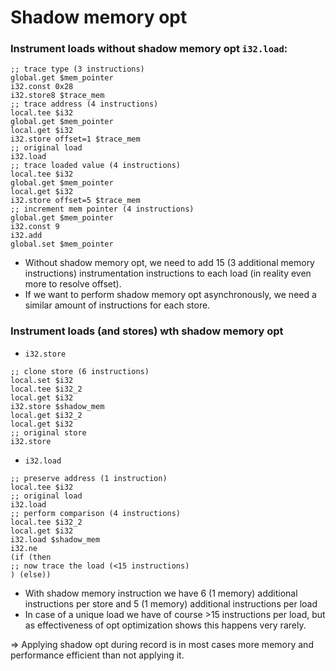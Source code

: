 # Shadow memory opt

### Instrument loads without shadow memory opt `i32.load`:

```wasm
;; trace type (3 instructions)
global.get $mem_pointer
i32.const 0x28
i32.store8 $trace_mem
;; trace address (4 instructions)
local.tee $i32
global.get $mem_pointer
local.get $i32
i32.store offset=1 $trace_mem
;; original load
i32.load
;; trace loaded value (4 instructions)
local.tee $i32
global.get $mem_pointer
local.get $i32
i32.store offset=5 $trace_mem
;; increment mem pointer (4 instructions)
global.get $mem_pointer
i32.const 9
i32.add
global.set $mem_pointer
```

- Without shadow memory opt, we need to add 15 (3 additional memory instructions) instrumentation instructions to each load (in reality even more to resolve offset).
- If we want to perform shadow memory opt asynchronously, we need a similar amount of instructions for each store.

### Instrument loads (and stores) wth shadow memory opt
- `i32.store`
```wasm
;; clone store (6 instructions)
local.set $i32
local.tee $i32_2
local.get $i32
i32.store $shadow_mem
local.get $i32_2
local.get $i32
;; original store
i32.store
```
- `i32.load`
```wasm
;; preserve address (1 instruction)
local.tee $i32
;; original load
i32.load
;; perform comparison (4 instructions)
local.tee $i32_2
local.get $i32
i32.load $shadow_mem
i32.ne
(if (then
;; now trace the load (<15 instructions)
) (else))
```
- With shadow memory instruction we have 6 (1 memory) additional instructions per store and 5 (1 memory) additional instructions per load
- In case of a unique load we have of course >15 instructions per load, but as effectiveness of opt optimization shows
this happens very rarely.

=> Applying shadow opt during record is in most cases more memory and performance efficient than not applying it.